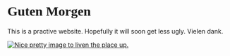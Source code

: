 <!DOCTYPE html>
<html>
<head>
<style>
@import url('https://fonts.googleapis.com/css2?family=Cookie&display=swap');
   h1 {
        font-size: 30px;
        font-family: 'Cookie', cursive;
}
  .larger-image {
    width: 500px;
  }

</style>

<body>
<h1>Guten Morgen</h1>
<p>This is a practive website. Hopefully it will soon get less ugly. Vielen dank.</p>

<a href="#"><img larger-image src="https://images.unsplash.com/photo-1628467820483-8c54c261e6ac?ixid=MnwxMjA3fDB8MHxwaG90by1wYWdlfHx8fGVufDB8fHx8&ixlib=rb-1.2.1&auto=format&fit=crop&w=1050&q=80" alt="Nice pretty image to liven the place up."></a>

</body>
</html>
